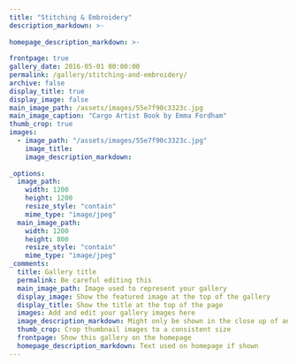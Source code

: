 ```yaml
---
title: "Stitching & Embroidery"
description_markdown: >-
  
homepage_description_markdown: >-
   
frontpage: true
gallery_date: 2016-05-01 00:00:00
permalink: /gallery/stitching-and-embroidery/
archive: false
display_title: true
display_image: false
main_image_path: /assets/images/55e7f90c3323c.jpg
main_image_caption: "Cargo Artist Book by Emma Fordham"
thumb_crop: true
images:
  - image_path: "/assets/images/55e7f90c3323c.jpg"
    image_title: 
    image_description_markdown: 
      
_options:
  image_path:
    width: 1200
    height: 1200
    resize_style: "contain"
    mime_type: "image/jpeg"
  main_image_path:
    width: 1200
    height: 800
    resize_style: "contain"
    mime_type: "image/jpeg"
_comments:
  title: Gallery title
  permalink: Be careful editing this
  main_image_path: Image used to represent your gallery
  display_image: Show the featured image at the top of the gallery
  display_title: Show the title at the top of the page
  images: Add and edit your gallery images here
  image_description_markdown: Might only be shown in the close up of an image
  thumb_crop: Crop thumbnail images to a consistent size
  frontpage: Show this gallery on the homepage
  homepage_description_markdown: Text used on homepage if shown
---
```

